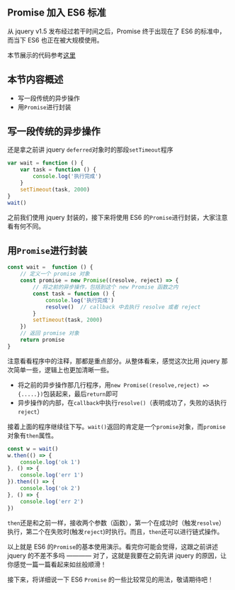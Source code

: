 ## Promise 加入 ES6 标准

从 jquery v1.5 发布经过若干时间之后，Promise 终于出现在了 ES6 的标准中，而当下 ES6 也正在被大规模使用。

本节展示的代码参考[这里](./test.js)

## 本节内容概述

- 写一段传统的异步操作
- 用`Promise`进行封装

## 写一段传统的异步操作

还是拿之前讲 jquery `deferred`对象时的那段`setTimeout`程序

```javascript
var wait = function () {
    var task = function () {
        console.log('执行完成')
    }
    setTimeout(task, 2000)
}
wait()
```

之前我们使用 jquery 封装的，接下来将使用 ES6 的`Promise`进行封装，大家注意看有何不同。

## 用`Promise`进行封装

```javascript
const wait =  function () {
    // 定义一个 promise 对象
    const promise = new Promise((resolve, reject) => {
        // 将之前的异步操作，包括到这个 new Promise 函数之内
        const task = function () {
            console.log('执行完成')
            resolve()  // callback 中去执行 resolve 或者 reject
        }
        setTimeout(task, 2000)
    })
    // 返回 promise 对象
    return promise
}
```

注意看看程序中的注释，那都是重点部分。从整体看来，感觉这次比用 jquery 那次简单一些，逻辑上也更加清晰一些。

- 将之前的异步操作那几行程序，用`new Promise((resolve,reject) => {.....})`包装起来，最后`return`即可
- 异步操作的内部，在`callback`中执行`resolve()`（表明成功了，失败的话执行`reject`）

接着上面的程序继续往下写。`wait()`返回的肯定是一个`promise`对象，而`promise`对象有`then`属性。

```javascript
const w = wait()
w.then(() => {
    console.log('ok 1')
}, () => {
    console.log('err 1')
}).then(() => {
    console.log('ok 2')
}, () => {
    console.log('err 2')
})
```

`then`还是和之前一样，接收两个参数（函数），第一个在成功时（触发`resolve`）执行，第二个在失败时(触发`reject`)时执行。而且，`then`还可以进行链式操作。

以上就是 ES6 的`Promise`的基本使用演示。看完你可能会觉得，这跟之前讲述 jquery 的不差不多吗 ———— 对了，这就是我要在之前先讲 jquery 的原因，让你感觉一篇一篇看起来如丝般顺滑！

接下来，将详细说一下 ES6 `Promise` 的一些比较常见的用法，敬请期待吧！



